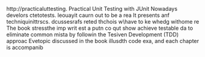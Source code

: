 
http://practicaluttesting.
Practical Unit Testing with JUnit 
Nowadays develors ctetotests. leouayit  caurn out to be a rea
It presents anf techniquinittrscs. dcussesrafs reted thchois w\have to ke whedg withome re
The book stressthe imp writ est a putn co qut show achieve testable da to eliminate common mista by followin the Tesiven Development (TDD) approac Evetopic discussed in the book  illusdth code exa, and each chapter is accompanib













